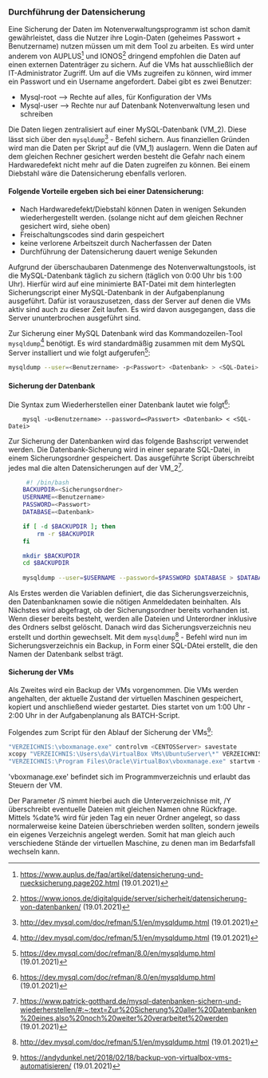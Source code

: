 ﻿### Durchführung der Datensicherung

Eine Sicherung der Daten im Notenverwaltungsprogramm ist schon damit gewährleistet, dass die Nutzer ihre Login-Daten (geheimes Passwort + Benutzername) nutzen müssen um mit dem Tool zu arbeiten. Es wird unter anderem von AUPLUS[^¹] und IONOS[^²] dringend empfohlen die Daten auf einen externen Datenträger zu sichern. Auf die VMs hat ausschließlich der IT-Administrator Zugriff. Um auf die VMs zugreifen zu können, wird immer ein Passwort und ein Username angefordert. Dabei gibt es zwei Benutzer:

- Mysql-root --> Rechte auf alles, für Konfiguration der VMs 
- Mysql-user --> Rechte nur auf Datenbank Notenverwaltung lesen und schreiben

Die Daten liegen zentralisiert auf einer MySQL-Datenbank (VM_2). Diese lässt sich über den `mysqldump`[^5] - Befehl sichern. Aus finanziellen Gründen wird man die Daten per Skript auf die (VM_1) auslagern. Wenn die Daten auf dem gleichen Rechner gesichert werden besteht die Gefahr nach einem Hardwaredefekt nicht mehr auf die Daten zugreifen zu können. Bei einem Diebstahl wäre die Datensicherung ebenfalls verloren. 

#### Folgende Vorteile ergeben sich bei einer Datensicherung:

- Nach Hardwaredefekt/Diebstahl können Daten in wenigen Sekunden wiederhergestellt werden. (solange nicht auf dem gleichen Rechner gesichert wird, siehe oben)
- Freischaltungscodes sind darin gespeichert
- keine verlorene Arbeitszeit durch Nacherfassen der Daten
- Durchführung der Datensicherung dauert wenige Sekunden


Aufgrund der überschaubaren Datenmenge des Notenverwaltungstools, ist die MySQL-Datenbank täglich zu sichern (täglich von 0:00 Uhr bis 1:00 Uhr). Hierfür wird auf eine minimierte BAT-Datei mit dem hinterlegten Sicherungscript einer MySQL-Datenbank in der Aufgabenplanung ausgeführt. Dafür ist vorauszusetzen, dass der Server auf denen die VMs aktiv sind auch zu dieser Zeit laufen. Es wird davon ausgegangen, dass die Server ununterbrochen ausgeführt sind.



Zur Sicherung einer MySQL Datenbank wird das Kommandozeilen-Tool `mysqldump`[^5] benötigt. 
Es wird standardmäßig zusammen mit dem MySQL Server installiert und wie folgt aufgerufen[^³]:
```bash
mysqldump --user=<Benutzername> -p<Passwort> <Datenbank> > <SQL-Datei>
```

#### Sicherung der Datenbank

Die Syntax zum Wiederherstellen einer Datenbank lautet wie folgt[^³]:
``` 
    mysql -u<Benutzername> --password=<Passwort> <Datenbank> < <SQL-Datei>
``` 
Zur Sicherung der Datenbanken wird das folgende Bashscript verwendet werden. Die Datenbank-Sicherung wird in einer separate SQL-Datei, in einem Sicherungsordner gespeichert. Das ausgeführte Script überschreibt jedes mal die alten Datensicherungen auf der VM_2[^6]. 
```bash
     #! /bin/bash
	BACKUPDIR=<Sicherungsordner>
	USERNAME=<Benutzername>
	PASSWORD=<Passwort>
	DATABASE=<Datenbank>

	if [ -d $BACKUPDIR ]; then
	    rm -r $BACKUPDIR
	fi

	mkdir $BACKUPDIR
	cd $BACKUPDIR
	
	mysqldump --user=$USERNAME --password=$PASSWORD $DATABASE > $DATABASE.sql
``` 

Als Erstes werden die Variablen definiert, die das Sicherungsverzeichnis, den Datenbanknamen sowie die nötigen Anmeldedaten beinhalten. Als Nächstes wird abgefragt, ob der Sicherungsordner bereits vorhanden ist. Wenn dieser bereits besteht, werden alle Dateien und Unterordner inklusive des Ordners selbst gelöscht. Danach wird das Sicherungsverzeichnis neu erstellt und dorthin gewechselt. Mit dem `mysqldump`[^5] - Befehl wird nun im Sicherungsverzeichnis ein Backup, in Form einer SQL-DAtei erstellt, die den Namen der Datenbank selbst trägt.

#### Sicherung der VMs

Als Zweites wird ein Backup der VMs vorgenommen. Die VMs werden angehalten, der aktuelle Zustand der virtuellen Maschinen  gespeichert, kopiert und anschließend wieder gestartet. Dies startet von um 1:00 Uhr - 2:00 Uhr in der Aufgabenplanung als BATCH-Script.


Folgendes zum Script für den Ablauf der Sicherung der VMs[^⁴]:

```bash
"VERZEICHNIS:\vboxmanage.exe" controlvm <CENTOSServer> savestate
xcopy "VERZEICHNIS:\Users\da\VirtualBox VMs\UbuntuServer\*" VERZEICHNIS:\backup_vm\%date%\* /Y /S
"VERZEICHNIS:\Program Files\Oracle\VirtualBox\vboxmanage.exe" startvm <CENTOSServer>
```

'vboxmanage.exe' befindet sich im Programmverzeichnis und erlaubt das Steuern der VM. 

Der Parameter /S nimmt hierbei auch die Unterverzeichnisse mit, /Y überschreibt eventuelle Dateien mit gleichen Namen ohne Rückfrage. Mittels %date% wird für jeden Tag ein neuer Ordner angelegt, so dass normalerweise keine Dateien überschrieben werden sollten, sondern jeweils ein eigenes Verzeichnis angelegt werden. Somit hat man gleich auch verschiedene Stände der virtuellen Maschine, zu denen man im Bedarfsfall wechseln kann.


[^¹]: https://www.auplus.de/faq/artikel/datensicherung-und-ruecksicherung.page202.html (19.01.2021)
[^²]: https://www.ionos.de/digitalguide/server/sicherheit/datensicherung-von-datenbanken/ (19.01.2021)
[^³]: https://dev.mysql.com/doc/refman/8.0/en/mysqldump.html (19.01.2021)
[^⁴]: https://andydunkel.net/2018/02/18/backup-von-virtualbox-vms-automatisieren/ (19.01.2021)
[^5]: http://dev.mysql.com/doc/refman/5.1/en/mysqldump.html (19.01.2021)
[^6]: https://www.patrick-gotthard.de/mysql-datenbanken-sichern-und-wiederherstellen/#:~:text=Zur%20Sicherung%20aller%20Datenbanken%20eines,also%20noch%20weiter%20verarbeitet%20werden (19.01.2021)
